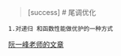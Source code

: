 >[success] # 尾调优化
~~~
1.对递归 和函数性能做优护的一种方式
~~~
[阮一峰老师的文章](http://www.ruanyifeng.com/blog/2015/04/tail-call.html)
